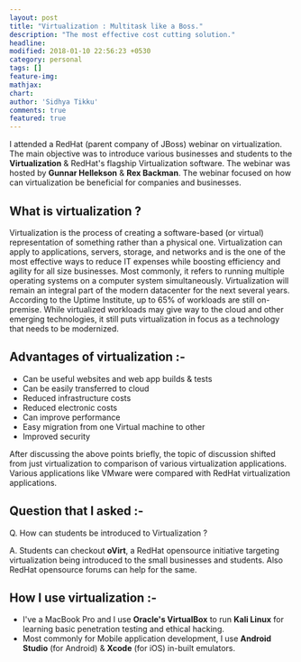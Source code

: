```yaml
---
layout: post
title: "Virtualization : Multitask like a Boss."
description: "The most effective cost cutting solution."
headline:
modified: 2018-01-10 22:56:23 +0530
category: personal
tags: []
feature-img:
mathjax:
chart:
author: 'Sidhya Tikku'
comments: true
featured: true
---
```


I attended a RedHat (parent company of JBoss) webinar on virtualization. The main objective was to introduce various businesses and students to the **Virtualization** & RedHat's flagship Virtualization software. The webinar was hosted by **Gunnar Hellekson** & **Rex Backman**. The webinar focused on how can virtualization be beneficial for companies and businesses.

## What is virtualization ?

Virtualization is the process of creating a software-based (or virtual) representation of something rather than a physical one. Virtualization can apply to applications, servers, storage, and networks and is the one of the most effective ways to reduce IT expenses while boosting efficiency and agility for all size businesses. Most commonly, it refers to running multiple operating systems on a computer system simultaneously. Virtualization will remain an integral part of the modern datacenter for the next several years. According to the Uptime Institute, up to 65% of workloads are still on-premise. While virtualized workloads may give way to the cloud and other emerging technologies, it still puts virtualization in focus as a technology that needs to be modernized.

## Advantages of virtualization :-

* Can be useful websites and web app builds & tests
* Can be easily transferred to cloud
* Reduced infrastructure costs
* Reduced electronic costs
* Can improve performance
* Easy migration from one Virtual machine to other
* Improved security

After discussing the above points briefly, the topic of discussion shifted from just virtualization to comparison of various virtualization applications. Various applications like VMware were compared with RedHat virtualization applications.

## Question that I asked :-

Q. How can students be introduced to Virtualization ?

A. Students can checkout **oVirt**, a RedHat opensource initiative targeting virtualization being introduced to the small businesses and students. Also RedHat opensource forums can help for the same.

## How I use virtualization :-

* I've a MacBook Pro and I use **Oracle's VirtualBox** to run **Kali Linux** for learning basic penetration testing and ethical hacking.
* Most commonly for Mobile application development, I use **Android Studio** (for Android) & **Xcode** (for iOS) in-built emulators.
